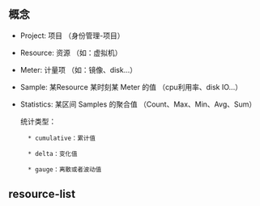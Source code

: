 ## 概念

* Project: 项目 （身份管理-项目）

* Resource: 资源 （如：虚拟机）

* Meter: 计量项 （如：镜像、disk...）

* Sample: 某Resource 某时刻某 Meter 的值 （cpu利用率、disk IO...）

* Statistics: 某区间 Samples 的聚合值 （Count、Max、Min、Avg、Sum）

    统计类型：

        * cumulative：累计值

        * delta：变化值

        * gauge：离散或者波动值

## resource-list
